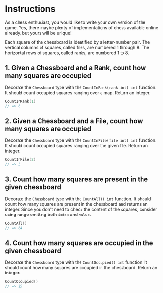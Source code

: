 # Instructions

As a chess enthusiast, you would like to write your own version of the game. Yes, there maybe plenty of implementations of chess available online already, but yours will be unique!

Each square of the chessboard is identified by a letter-number pair. The vertical columns of squares, called files, are numbered 1 through 8. The horizontal rows of squares, called ranks, are numbered 1 to 8.

## 1. Given a Chessboard and a Rank, count how many squares are occupied

Decorate the `Chessboard` type with the `CountInRank(rank int) int` function.
It should count occupied squares ranging over a map. Return an integer.

```go
CountInRank(1)
// => 6
```

## 2. Given a Chessboard and a File, count how many squares are occupied

Decorate the `Chessboard` type with the `CountInFile(file int) int` function.
It should count occupied squares ranging over the given file. Return an integer.

```go
CountInFile(2)
// => 5
```

## 3. Count how many squares are present in the given chessboard

Decorate the `Chessboard` type with the `CountAll() int` function.
It should count how many squares are present in the chessboard and returns
an integer. Since you don't need to check the content of the squares,
consider using range omitting both `index` and `value`.

```go
CountAll()
// => 64
```

## 4. Count how many squares are occupied in the given chessboard

Decorate the `Chessboard` type with the `CountOccupied() int` function.
It should count how many squares are occupied in the chessboard.
Return an integer.

```go
CountOccupied()
// => 15
```
